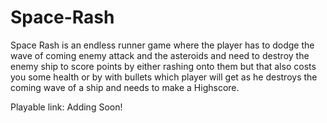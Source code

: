 # Space-Rash

Space Rash is an endless runner game where the player has to dodge the wave of coming enemy attack and the asteroids and need to destroy the enemy ship to score points by either rashing onto them but that also costs you some health or by with bullets which player will get as he destroys the coming wave of a ship and needs to make a Highscore.

Playable link: Adding Soon!
